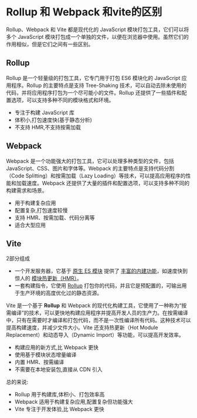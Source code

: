  # Rollup 和 Webpack 和vite的区别

Rollup、Webpack 和 Vite 都是现代化的 JavaScript 模块打包工具，它们可以将多个 JavaScript 模块打包成一个单独的文件，以便在浏览器中使用。虽然它们的作用相似，但是它们之间有一些区别。

## Rollup

Rollup 是一个轻量级的打包工具，它专门用于打包 ES6 模块化的 JavaScript 应用程序。Rollup 的主要特点是支持 Tree-Shaking 技术，可以自动去除未使用的代码，并将应用程序打包为一个尽可能小的文件。Rollup 还提供了一些插件和配置选项，可以支持多种不同的模块格式和环境。

- 专注于构建 JavaScript 库
- 体积小,打包速度快(基于静态分析)
- 不支持 HMR,不支持按需加载

## Webpack

Webpack 是一个功能强大的打包工具，它可以处理多种类型的文件，包括 JavaScript、CSS、图片和字体等。Webpack 的主要特点是支持代码分割（Code Splitting）和按需加载（Lazy Loading）等技术，可以提高应用程序的性能和加载速度。Webpack 还提供了大量的插件和配置选项，可以支持多种不同的构建需求和场景。

- 用于构建复杂应用
- 配置复杂,打包速度较慢
- 支持 HMR、按需加载、代码分离等
- 适合大型应用

## Vite

2部分组成

- 一个开发服务器，它基于 [原生 ES 模块](https://developer.mozilla.org/en-US/docs/Web/JavaScript/Guide/Modules) 提供了 [丰富的内建功能](https://cn.vitejs.dev/guide/features.html)，如速度快到惊人的 [模块热更新（HMR）](https://cn.vitejs.dev/guide/features.html#hot-module-replacement)。
- 一套构建指令，它使用 [Rollup](https://rollupjs.org/) 打包你的代码，并且它是预配置的，可输出用于生产环境的高度优化过的静态资源。

Vite 是一个基于 **Rollup** 和 Webpack 的现代化构建工具，它使用了一种称为“按需编译”的技术，可以更快地构建应用程序并提高开发人员的生产力。在按需编译中，只有在需要时才编译和打包代码，而不是一次性编译所有代码。这种技术可以提高构建速度，并减少文件大小。Vite 还支持热更新（Hot Module Replacement）和动态导入（Dynamic Import）等功能，可以提高开发效率。

- 构建应用的新方式,比 Webpack 更快
- 使用基于模块状态增量编译
- 内置 HMR、按需编译
- 不需要在本地安装包,直接从 CDN 引入



总的来说:

- Rollup 用于构建库,体积小、打包效率高
- Webpack 适用于构建复杂应用,配置复杂但功能强大
- Vite 专注于开发体验,比 Webpack 更快